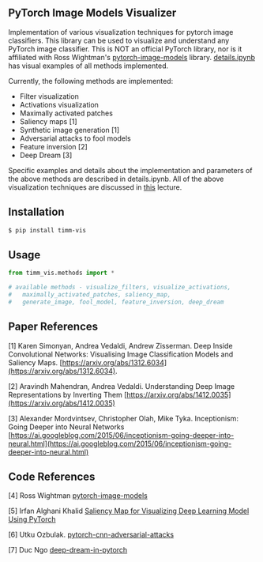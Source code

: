 ## PyTorch Image Models Visualizer

Implementation of various visualization techniques for pytorch image classifiers. This library can be used to visualize and understand any PyTorch image classifier. This is NOT an official PyTorch library, nor is it affiliated with Ross Wightman's [pytorch-image-models](https://github.com/rwightman/pytorch-image-models) library. [details.ipynb](https://github.com/novice03/timm-vis/blob/main/details.ipynb) has visual examples of all methods implemented.

Currently, the following methods are implemented:

- Filter visualization
- Activations visualization
- Maximally activated patches 
- Saliency maps [1]
- Synthetic image generation [1]
- Adversarial attacks to fool models 
- Feature inversion [2]
- Deep Dream [3]

Specific examples and details about the implementation and parameters of the above methods are described in details.ipynb. All of the above visualization techniques are discussed in [this](https://www.youtube.com/watch?v=6wcs6szJWMY&list=PL3FW7Lu3i5JvHM8ljYj-zLfQRF3EO8sYv&index=14)
lecture.

## Installation

```bash
$ pip install timm-vis
```

## Usage

```python
from timm_vis.methods import *

# available methods - visualize_filters, visualize_activations, 
#   maximally_activated_patches, saliency_map, 
#   generate_image, fool_model, feature_inversion, deep_dream

```

## Paper References

[1] Karen Simonyan, Andrea Vedaldi, Andrew Zisserman. Deep Inside Convolutional Networks: Visualising Image Classification Models and Saliency Maps. [https://arxiv.org/abs/1312.6034](https://arxiv.org/abs/1312.6034). 

[2] Aravindh Mahendran, Andrea Vedaldi. Understanding Deep Image Representations by Inverting Them [https://arxiv.org/abs/1412.0035](https://arxiv.org/abs/1412.0035)

[3] Alexander Mordvintsev, Christopher Olah, Mike Tyka. Inceptionism: Going Deeper into Neural Networks [https://ai.googleblog.com/2015/06/inceptionism-going-deeper-into-neural.html](https://ai.googleblog.com/2015/06/inceptionism-going-deeper-into-neural.html)

## Code References

[4] Ross Wightman [pytorch-image-models](https://github.com/rwightman/pytorch-image-models)

[5] Irfan Alghani Khalid [Saliency Map for Visualizing Deep Learning Model Using PyTorch](https://towardsdatascience.com/saliency-map-using-pytorch-68270fe45e80)

[6] Utku Ozbulak. [pytorch-cnn-adversarial-attacks](https://github.com/utkuozbulak/pytorch-cnn-adversarial-attacks)

[7] Duc Ngo [deep-dream-in-pytorch](https://github.com/duc0/deep-dream-in-pytorch)
